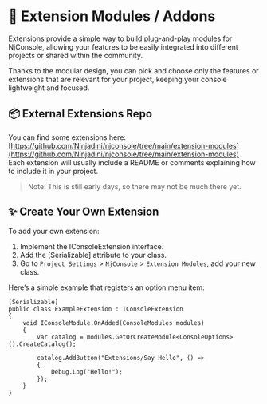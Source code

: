 # 🧱 Extension Modules / Addons

Extensions provide a simple way to build plug-and-play modules for NjConsole, allowing your features to be easily integrated into different projects or shared within the community.

Thanks to the modular design, you can pick and choose only the features or extensions that are relevant for your project, keeping your console lightweight and focused.

## 📦 External Extensions Repo

You can find some extensions here:  
[https://github.com/Ninjadini/njconsole/tree/main/extension-modules](https://github.com/Ninjadini/njconsole/tree/main/extension-modules)  
Each extension will usually include a README or comments explaining how to include it in your project.
> Note: This is still early days, so there may not be much there yet.


## ✨ Create Your Own Extension

To add your own extension:
1. Implement the IConsoleExtension interface.
2. Add the [Serializable] attribute to your class.
3. Go to  `Project Settings` > `NjConsole` > `Extension Modules`, add your new class.

Here’s a simple example that registers an option menu item:

```
[Serializable]
public class ExampleExtension : IConsoleExtension
{
    void IConsoleModule.OnAdded(ConsoleModules modules)
    {
        var catalog = modules.GetOrCreateModule<ConsoleOptions>().CreateCatalog();

        catalog.AddButton("Extensions/Say Hello", () =>
        {
            Debug.Log("Hello!");
        });
    }
}
```